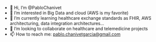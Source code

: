 - 👋 Hi, I’m @PabloChanivet
- 👀 I’m interested in Big Data and cloud (AWS is my favorite)
- 🌱 I’m currently learning healthcare exchange standards as FHIR, AWS architecturing, data integration architectures...
- 💞️ I’m looking to collaborate on healthcare and telemedicine projects
- 📫 How to reach me: pablo.chanivetgarcia@gmail.com

<!---
PabloChanivet/PabloChanivet is a ✨ special ✨ repository because its `README.md` (this file) appears on your GitHub profile.
You can click the Preview link to take a look at your changes.
--->
